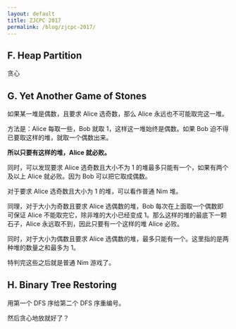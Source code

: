 ```yaml
---
layout: default
title: ZJCPC 2017
permalink: /blog/zjcpc-2017/
---
```


## F. Heap Partition

贪心

## G. Yet Another Game of Stones

如果某一堆是偶数，且要求 Alice 选奇数，那么 Alice 永远也不可能取完这一堆。

方法是：Alice 每取一些，Bob 就取 $1$，这样这一堆始终是偶数。如果 Bob 迫不得已要取这样的堆，就取一个偶数出来。

**所以只要有这样的堆，Alice 就必败。**

同时，可以发现要求 Alice 选奇数且大小不为 $1$ 的堆最多只能有一个，如果有两个及以上 Alice 就必败。因为 Bob 可以把它取成偶数。

对于要求 Alice 选奇数且大小为 $1$ 的堆，可以看作普通 Nim 堆。

同理，对于大小为奇数且要求 Alice 选偶数的堆，Bob 每次在上面取一个偶数即可保证 Alice 不能取完它，除非堆的大小已经变成 $1$。那么这样的堆的最底下一颗石子，Alice 永远取不到，因此只要有一个这样的堆 Alice 必败。

同时，对于大小为偶数且要求 Alice 选偶数的堆，最多只能有一个。这里指的是两种堆的数量之和最多为 $1$。

特判完这些之后就是普通 Nim 游戏了。

## H. Binary Tree Restoring

用第一个 DFS 序给第二个 DFS 序重编号。

然后贪心地放就好了？

